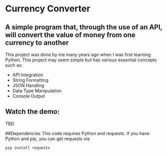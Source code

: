 # Currency Converter
## A simple program that, through the use of an API, will convert the value of money from one currency to another

 This project was done by me many years ago when I was first learning Python. This project may seem simple but has various essential concepts such as:

* API Integration
* String Formatting
* JSON Handling
* Data Type Manipulation
* Console Output

## Watch the demo:
TBD

##Dependencies
This code requires Python and requests.
 If you have Python and pip, you can get requests via

    pip install requests